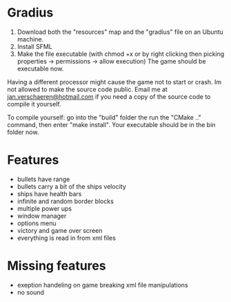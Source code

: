 # Gradius

1) Download both the "resources" map and the "gradius" file on an Ubuntu machine.
2) Install SFML
3) Make the file executable (with chmod +x or by right clicking then picking properties -> permissions -> allow execution)
The game should be executable now.


Having a different processor might cause the game not to start or crash. 
Im not allowed to make the source code public. 
Email me at jan.verschaeren@hotmail.com if you need a copy of the source code to compile it yourself.

To compile yourself: go into the "build" folder the run the "CMake .." command, then enter "make install".
Your executable should be in the bin folder now.

# Features
  - bullets have range
  - bullets carry a bit of the ships velocity
  - ships have health bars
  - infinite and random border blocks
  - multiple power ups
  - window manager
  - options menu
  - victory and game over screen
  - everything is read in from xml files

# Missing features
  - exeption handeling on game breaking xml file manipulations
  - no sound
  
  
